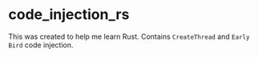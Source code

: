 # code_injection_rs

This was created to help me learn Rust. Contains `CreateThread` and `Early Bird` code injection.
